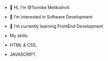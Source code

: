 - 👋 Hi, I’m @Tornike Melikishvili
- 👀 I’m interested in Software Development
- 🌱 I’m currently learning FrontEnd Development

- My skills:
- HTML & CSS,
- JAVASCRIPT.

